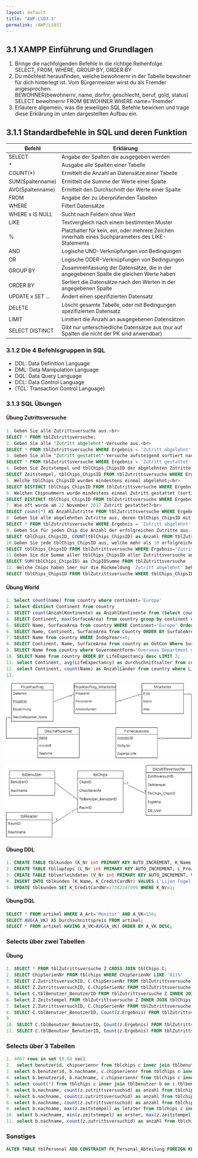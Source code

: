 ```yaml
---
layout: default
title: "AWP-LS03.1"
permalink: /AWP/LS031
---
```


## 3.1 XAMPP Einführung und Grundlagen

1. Bringe die nachfolgenden Befehle in die richtige Reihenfolge.<br>
SELECT, FROM, WHERE, GROUP BY, ORDER BY
2. Du möchtest herausfinden, welche bewohnernr in der Tabelle bewohner für dich hinterlegt ist. Vom Bürgermeister wirst du als Fremder angesprochen.<br> BEWOHNER(bewohnernr, name, dorfnr, geschlecht, beruf, gold, status)<br>
SELECT bewohnernr FROM BEWOHNER WHERE name='Fremder'
3. Erläutere allgemein, was die jeweiligen SQL Befehle bewirken und trage diese Erklärung im unten dargestellten Aufbau ein.<br>

## 3.1.1 Standardbefehle in SQL und deren Funktion

|Befehl|Erklärung|
|--|--|
|SELECT|Angabe der Spalten die ausgegeben werden|
|*|Ausgabe alle Spalten einer Tabelle|
|COUNT(*)|Ermittelt die Anzahl an Datensätze einer Tabelle|
|SUM(Spaltenname)|Ermittelt die Summe der Werte einer Spalte|
|AVG(Spaltenname)|Ermittelt den Durchschnitt der Werte einer Spalte|
|FROM|Angabe der zu überprüfenden Tabellen|
|WHERE|Filtert Datensätze|
|WHERE x IS NULL|Sucht nach Feldern ohne Wert|
|LIKE|Textvergleich nach einem bestimmten Muster|
|%|Platzhalter für kein, ein, oder mehrere Zeichen innerhalb eines Suchparameters des LIKE-Statements|
|AND|Logische UND-Verknüpfungen von Bedingungen|
|OR|Logische ODER-Verknüpfungen von Bedingungen|
|GROUP BY|Zusammenfassung der Datensätze, die in der angegebenen Spalte die gleichen Werte haben|
|ORDER BY|Sortiert die Datensätze nach den Werten in der angegebenen Spalte|
|UPDATE x SET ...|Ändert einen spezifizierten Datensatz|
|DELETE|Löscht gesamte Tabelle, oder mit Bedingungen spezifizierten Datensatz|
|LIMIT|Limitiert die Anzahl an ausgegebenen Datensätzen|
|SELECT DISTINCT|Gibt nur unterschiedliche Datensätze aus (nur auf Spalten die nicht der PK sind anwendbar)|

### 3.1.2 Die 4 Befehlsgruppen in SQL

- DDL: Data Definition Language
- DML: Data Manipulation Language
- DQL: Data Query Language
- DCL: Data Control Language
- (TCL: Transaction Control Language)

### 3.1.3 SQL Übungen

#### Übung Zutrittsversuche

```sql
1. Geben Sie alle Zutrittsversuche aus.<br>
SELECT * FROM tblZutrittsversuche;
2. Geben Sie alle "Zutritt abgelehnt"-Versuche aus.<br>
SELECT * FROM tblZutrittsversuche WHERE Ergebnis = 'Zutritt abgelehnt';
3. Geben Sie alle "Zutritt gestattet"-Versuche aufsteigend sortiert nach tbl_Chips_ChipsID aus.<br>
SELECT * FROM tblZutrittsversuche WHERE Ergebnis = 'Zutritt gestattet' ORDER BY tblChips_ChipsID ASC;
4. Geben Sie Zeitstempel und tblChips_ChipsID der abgelehnten Zutritte absteigend sortiert nach Zeitstempel aus.<br>
SELECT Zeitstempel, tblChips_ChipsID FROM tblZutrittsversuche WHERE Ergebnis = 'Zutritt abgelehnt' ORDER BY Zeitstempel DESC;
5. Welche tblChips_ChipsID wurden mindestens einmal abgelehnt;<br>
SELECT DISTINCT tblChips_ChipsID FROM tblZutrittsversuche WHERE Ergebnis='Zutritt abgelehnt';
6. Welchen Chipnummern wurde mindestens einmal Zutritt gestattet (sortiert nach Chipnummer)?<br>
SELECT DISTINCT tblChips_ChipsID FROM tblZutrittsversuche WHERE Ergebnis='Zutritt gestattet' ORDER BY tblChips_ChipsID;
7. Wie oft wurde am 22.November 2017 Zutritt gestattet?<br>
SELECT count(*) AS AnzahlZutritte FROM tblZutrittsversuche WHERE Ergebnis = 'Zutritt gestattet' AND DATE(Zeitstempel) = '2017-11-22';
8. Geben Sie alle abgelehnten Zutritte aus, deren tblChips_ChipsID mit 1 beginnt.<br>
SELECT * FROM tblZutrittsversuche WHERE Ergebnis = 'Zutritt abgelehnt' AND tblChips_ChipsID LIKE '1%';
9. Geben Sie für jeden Chip die Anzahl der erfolgreichen Zutritte aus.<br>
SELECT tblChips_ChipsID, COUNT(tblChips_ChipsID) as Anzahl FROM tblZutrittsversuche WHERE Ergebnis='Zutritt gestattet' GROUP BY tblChips_ChipsID;
10.Geben Sie jede tblChips_ChipsID aus, welche mehr als 10 erfolgreiche Zutritte gespeichert haben.<br> 
SELECT tblChips_ChipsID FROM tblZutrittsversuche WHERE Ergebnis='Zutritt gestattet' GROUP BY tblChips_ChipsID HAVING COUNT(Ergebnis)>10;
11.Geben Sie die Summe aller tblChips_ChipsID aller Zutrittsversuche aus.<br>
SELECT SUM(tblChips_ChipsID) as ChipIDSumme FROM tblZutrittsversuche
12. Welche Chips haben imer nur die Rückmeldung 'Zutritt abgelehnt' bekommen?
SELECT tblChips_ChipsID FROM tblZutrittsversuche WHERE tblChips_ChipsID NOT IN (SELECT tblChips_ChipsID FROM tblZutrittsversuche WHERE Ergebnis='Zutritt gestattet' GROUP BY tblChips_ChipsID) GROUP BY tblChips_ChipsID;
```

#### Übung World

```sql
1. Select count(name) from country where continent='Europe'
2. Select distinct Continent from country
3. SELECT count(AnzahlKontinente) as AnzahlKontinente from (Select count(Continent) as AnzahlKontinente from country group by Continent) as AnzahlK;
4. SELECT Continent, max(SurfaceArea) from country group by continent order by surfaceArea desc;
5. SELECT Name, SurfaceArea from country WHERE Continent='Europe' Order by SurfaceArea DESC;
6. SELECT Name, Continent, SurfaceArea from Country ORDER BY SurfaceArea DESC;
7. SELECT Name from country WHERE IndepYear<=0;
8. SELECT Continent, Name, SurfaceArea from country as OutCon Where SurfaceArea = (SELECT MAX(SurfaceArea) FROM country as InCon WHERE InCon.Continent=OutCon.Continent) Group by Continent;
9. SELECT Name from country where GovernmentForm='Overseas Department of France';
10. SELECT Name from country ORDER BY LifeExpectancy desc LIMIT 3;
11. select Continent, avg(LifeExpectancy) as durchschnittsalter from country group by Continent order by durchschnittsalter desc limit 1;
12. select Continent, count(Name) as AnzahlLänder from country where LifeExpectancy>75 group by Continent;
13.

```

![LM_Projekt](./images/LM_Projekt.png)

![LM_Chips](./images/LM_Chips.png)

#### Übung DDL

```sql
1. CREATE TABLE tblkunden (K_Nr int PRIMARY KEY AUTO_INCREMENT, K_Name varchar(30), K_CreditCardNr char(16));
2. CREATE TABLE tbllaptops (L_Nr int PRIMARY KEY AUTO_INCREMENT, L_ProzTyp varchar(30), L_Akku varchar(30), L_MietgebuehrProTag decimal(8,2) )
3. CREATE TABLE tblverleihdaten (V_Nr int PRIMARY KEY AUTO_INCREMENT, V_Mietbeginn date, V_MietEnde date, K_Nr int, L_Nr int, V_MietgebuehrProTag decimal(8,2), CONSTRAINT FK_KNr FOREIGN KEY (K_Nr) REFERENCES tblkunden(K_Nr), CONSTRAINT FK_LNr FOREIGN KEY (L_Nr) REFERENCES tbllaptops(L_Nr));
4. INSERT INTO tblkunden (K_Name, K_CreditCardNr) VALUES ('Lijon Fogel', 12839415282);
5. UPDATE tblkunden SET K_CreditCardNr=27342347899 WHERE K_Nr=1;
```

#### Übung DQL

```sql
SELECT * FROM artikel WHERE A_Art='Monitor' AND A_VK<150;
SELECT AVG(A_VK) AS Durchschnittspreis FROM artikel;
SELECT * FROM artikel HAVING A_VK>AVG(A_VK) ORDER BY A_VK DESC;
```

### Selects über zwei Tabellen

#### Übung

```sql
1. SELECT * FROM tblZutrittsversuche Z CROSS JOIN tblChips C;
2. SELECT ChipSerienNr FROM tblchips WHERE ChipSerienNr LIKE '011%'
3. SELECT Z.ZutrittsversuchID, C.ChipSerienNr FROM tblZutrittsversuche Z, tblchips C WHERE Z.tblChips_ChipsID=C.ChipsID;
4. SELECT Z.ZutrittsversuchID, C.ChipSerienNr FROM tblZutrittsversuche Z INNER JOIN tblchips C on Z.tblChips_ChipsID=C.ChipsID;
5. Select C.tblBenutzer_BenutzerID FROM tblZutrittsversuche Z INNER JOIN tblChips C on C.ChipsID=Z.tblChips_ChipsID WHERE ZutrittsversuchID=2300;
6. Select Z.Zeitstempel FROM tblZutrittsversuche Z INNER JOIN tblChips C on C.ChipsID=Z.tblChips_ChipsID WHERE tblBenutzer_BenutzerID=5 AND Ergebnis='Zutritt abgelehnt' ORDER BY Zeitstempel DESC;
7. Select Z.ZutrittsversuchID, C.ChipSerienNr FROM tblZutrittsversuche Z INNER JOIN tblChips C on C.ChipsID=Z.tblChips_ChipsID WHERE Zeitstempel LIKE '2017-11-20 %';
8. SELECT C.tblBenutzer_BenutzerID, Count(z.Ergebnis) FROM tblZutrittsversuche Z Inner join tblChips C on c.ChipsID=Z.tblChips_ChipsID WHERE z.Ergebnis='Zutritt abgelehnt' GROUP BY C.tblBenutzer_BenutzerID;
9. 
10. SELECT C.tblBenutzer_BenutzerID, Count(z.Ergebnis) FROM tblZutrittsversuche Z right join tblChips C on c.ChipsID=Z.tblChips_ChipsID GROUP BY C.tblBenutzer_BenutzerID;
11. SELECT C.tblBenutzer_BenutzerID, Count(z.Ergebnis) FROM tblZutrittsversuche Z right join tblChips C on c.ChipsID=Z.tblChips_ChipsID WHERE z.Ergebnis='Zutritt abgelehnt' OR z.Ergebnis IS NULL GROUP BY C.tblBenutzer_BenutzerID;

```

### Selects über 3 Tabellen

```sql
1. 4067 rows in set (0.04 sec)
2.  select benutzerid, chipseriennr from tblchips c inner join tblbenutzer b on c.tblbenutzer_benutzerid=b.benutzerid WHERE chipseriennr='01104a3ee085';
3. select b.benutzerid, b.nachname, c.chipseriennr from tblchips c inner join tblbenutzer b on c.tblbenutzer_benutzerid=b.benutzerid WHERE chipseriennr='01104a3ee085';
4. select b.benutzerid, b.nachname, c.chipseriennr from tblchips c inner join tblbenutzer b on c.tblbenutzer_benutzerid=b.benutzerid WHERE b.nachname='Nettmann';
5. select count(*) from tblchips c inner join tblbenutzer b on c.tblbenutzer_benutzerid=b.benutzerid inner join tblzutrittsversuche z on c.chipsid=z.tblchips_chipsid WHERE b.nachname='Maier' and z.ergebnis='Zutritt gestattet';
6. select b.nachname, count(z.zutrittsversuchid) as anzahl from tblchips c inner join tblbenutzer b on c.tblbenutzer_benutzerid=b.benutzerid inner join tblzutrittsversuche z on c.chipsid=z.tblchips_chipsid WHERE z.ergebnis='Zutritt abgelehnt' group by b.nachname order by anzahl desc;
7. select b.nachname, count(z.zutrittsversuchid) as anzahl from tblchips c inner join tblbenutzer b on c.tblbenutzer_benutzerid=b.benutzerid inner join tblzutrittsversuche z on c.chipsid=z.tblchips_chipsid WHERE z.ergebnis='Zutritt abgelehnt' group by b.nachname having count(z.zutrittsversuchid)>8 order by anzahl desc;
8. select b.nachname, count(z.zutrittsversuchid) as anzahl from tblchips c inner join tblbenutzer b on c.tblbenutzer_benutzerid=b.benutzerid left join tblzutrittsversuche z on c.chipsid=z.tblchips_chipsid group by b.nachname order by anzahl, b.nachname asc;
9. select b.nachname, max(z.zeitstempel) as letzter from tblchips c inner join tblbenutzer b on c.tblbenutzer_benutzerid=b.benutzerid inner join tblzutrittsversuche z on c.chipsid=z.tblchips_chipsid where z.ergebnis='Zutritt abgelehnt' group by b.nachname order by letzter asc;
10. select b.nachname, min(z.zeitstempel) as erster, max(z.zeitstempel) as letzter from tblchips c inner join tblbenutzer b on c.tblbenutzer_benutzerid=b.benutzerid inner join tblzutrittsversuche z on c.chipsid=z.tblchips_chipsid where z.ergebnis='Zutritt abgelehnt' group by b.nachname order by b.nachname asc;
11. select b.nachname, count(z.zutrittsversuchid) as anzahl from tblchips c inner join tblbenutzer b on c.tblbenutzer_benutzerid=b.benutzerid inner join tblzutrittsversuche z on c.chipsid=z.tblchips_chipsid WHERE z.ergebnis='Zutritt abgelehnt' group by b.nachname having anzahl>(select avg(count) from (Select Count(*) as count from tblzutrittsversuche z inner join tblchips c on c.chipsid=z.tblchips_chipsid inner join tblbenutzer b on c.tblbenutzer_benutzerid=b.benutzerid where ergebnis='Zutritt abgelehnt' group by b.nachname) as average) order by anzahl desc;
```

### Sonstiges

```sql
ALTER TABLE tblPersonal ADD CONSTRAINT FK_Personal_Abteilung FOREIGN KEY (A_ID) REFERENCES tblAbteilung(A_ID) ON DELETE RESTRICT ON UPDATE CASCADE;
```
